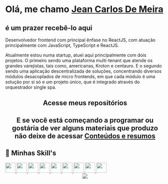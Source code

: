 # Olá, me chamo [Jean Carlos De Meira](https://www.linkedin.com/in/jeanmeira/)

## é um prazer recebê-lo aqui

Desenvolvedor frontend com principal ênfase no ReactJS, com atuação  principalmente com JavaScript, TypeScript e ReactJS. 

Atualmente estou numa startup, atuei aqui principalmente com dois projetos. O primeiro sendo uma plataforma multi-tenant que atende os grandes varejistas, tais como, americanas, Kroton e centauro. E o segundo sendo uma aplicação descentralizada de soluções, concentrando diversos módulos desacoplados de micro frontends, em que cada módulo é uma solução por si só e um projeto único, que é integrado através do orquestrador single spa. 

<div align='center'>
  <h2>
    <a
    target="_blank"
    style="text-decoration: none"
    href="https://github.com/JCDMeira?tab=stars"
    >Acesse meus repositórios</a>
  </h2>
</div>

<div align='center'>
  <h2>
    E se você está começando a programar ou gostária de ver alguns materiais que produzo não deixe de acessar
    <a
    target="_blank"
    href="https://github.com/stars/JCDMeira/lists/conteúdos-e-resumos"
    >Conteúdos e resumos</a>
  </h2>
</div>
<!-- 
## :chart_with_upwards_trend: Minhas estatísticas

 <div align='center'>
  <img height="160em" src="https://github-readme-stats-git-masterrstaa-rickstaa.vercel.app/api?username=jcdmeira&show_icons=true&theme=blue-green&include_all_commits=true&count_private=true"/>
  <img height="160em" src="https://github-readme-stats-git-masterrstaa-rickstaa.vercel.app/api/top-langs/?username=jcdmeira&layout=compact&langs_count=7&theme=blue-green"/>
</div> -->

## :bookmark_tabs: Minhas Skill's

<a href="https://developer.mozilla.org/pt-BR/docs/Web/HTML" target="_blank" rel="noreferrer">
<img src="./images/html-5.svg" width="32" height="32" />
</a>

<a href="https://developer.mozilla.org/pt-BR/docs/Web/CSS" target="_blank" rel="noreferrer">
<img src="./images/css3.svg" width="32" height="32" />
</a>

<a href="https://www.javascript.com" target="_blank" rel="noreferrer">
<img src="./images/javascript.svg" width="32" height="32" />
</a>

<a href="https://pt-br.reactjs.org" target="_blank" rel="noreferrer">
<img src="./images/react.svg" width="32" height="32" />
</a>

<a href="https://www.typescriptlang.org" target="_blank" rel="noreferrer">
<img src="./images/typescript.svg" width="32" height="32" />
</a>

<a href="https://git-scm.com" target="_blank" rel="noreferrer">
<img src="./images/git.svg" width="32" height="32" />
</a>

<a href="https://styled-components.com" target="_blank" rel="noreferrer">
<img src="./images/styled-components.png" width="32" height="32" />
</a>

<a href="https://www.figma.com" target="_blank" rel="noreferrer">
<img src="./images/figma.svg" width="32" height="32" />
</a>

<a href="https://code.visualstudio.com" target="_blank" rel="noreferrer">
<img src="./images/vs-code.svg" width="32" height="32" />
</a>

<!-- [![image](https://shields.io/badge/-Personal_Page-Personal_Page)](https://jcdmeira.github.io)

<p align="center">
<img width="400px" alt="octocat" src="https://user-images.githubusercontent.com/65555624/88875729-2f119f00-d1f8-11ea-98b5-5d66a30bd6b5.png">
</p> -->

<div align='center'>
<a height="140em" href="http://www.github.com/JCDMeira"><img src="https://github-readme-streak-stats.herokuapp.com/?user=JCDMeira&stroke=2ea043&background=171717&ring=3382ed&fire=ff6347&currStreakNum=0bd967&currStreakLabel=3382ed&sideNums=0bd967&sideLabels=3382ed&dates=0bd967&hide_border=true" /></a>
</div>

